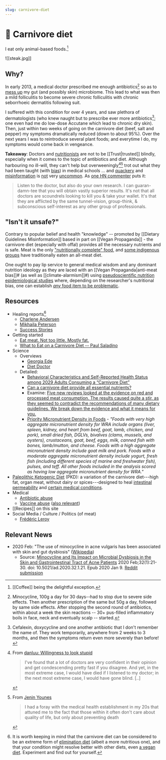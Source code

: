 ```yaml
---
slug: carnivore-diet
---
```


# :cut_of_meat: Carnivore diet

I eat only animal-based foods.[^coffee]

[^coffee]: [[Coffee]] being the delightful exception.

![[steak.jpg]]

## Why?

In early 2013, a medical doctor prescribed me enough antibiotics[^prescription] so as to [mess up](https://en.wikipedia.org/wiki/Dysbiosis) my gut (and possibly skin) microbiome. This lead to what was then a mild folliculitis to become severe chronic folliculitis with chronic seborrhoeic dermatitis following suit.

[^prescription]: Minocycline, 100g a day for 30 days--had to stop due to severe side effects. Then another prescription of the same but 50g a day, followed by same side effects. After stopping the second round of antibiotics, within about a week the skin reactions -- 30+ pus-filled inflammatory boils in face, neck and eventually scalp -- started.

I suffered with this condition for over 4 years, and saw plethora of dermatologists \(who knew naught but to prescribe ever more antibiotics[^moreanti]\; one even had me do low-dose Accutane which lead to chronic dry skin). Then, just within two weeks of going on the carnivore diet \(beef, salt and pepper\) my symptoms dramatically reduced (down to about 95%). Over the next years I was to reintroduce several plant foods; and everytime I do, my symptoms would come back in vengeance.

**Takeaway**: Doctors and [nutritionists](https://twitter.com/ifbacongrewont1/status/1322151733326450689) are not to be [[Trust|trusted]] blindly, especially when it comes to the topic of antibiotics and diet. Although harbouring no ill-will, they can't help but overweeningly[^ow][^bm] trot out what they had been taught (with [bias][pmasondoc]) in medical schools ... and [quackery][q1] and [misinformation][fl] is [not][q3] very [uncommon][q2]. As [one HN commenter](https://news.ycombinator.com/item?id=31711913) puts it:

> Listen to the doctor, but also do your own research. I can guaran-damn-tee that you will obtain vastly superior results. It's not that all doctors are scoundrels looking to kill you & take your wallet. It's that they are afflicted by the same tunnel-vision, group-think, & subconscious self-interest as any other group of professionals.

[q1]: https://theconversation.com/only-one-in-ten-medical-treatments-are-backed-by-high-quality-evidence-145224
[q2]: https://journals.plos.org/plosmedicine/article?id=10.1371/journal.pmed.0020124
[q3]: https://www.bmj.com/content/360/bmj.k822/rr-13
[pmasondoc]: https://www.youtube.com/watch?time_continue=1&v=bRzBGHx93hc&feature=emb_title
[fl]: https://twitter.com/fleroy1974/status/1406667227210862595

[^ow]: From [danluu: Willingness to look stupid](https://danluu.com/look-stupid/)
    > I've found that a lot of doctors are very confident in their opinion and get condescending pretty fast if you disagree.
    > And yet, in the most extreme case, I would have died if I listened to my doctor; in the next most extreme case, I would have gone blind. [..]
	
	[^bm]: From [Jenin Younes](https://twitter.com/Leftylockdowns1/status/1482177697090580481)
	    > I had a foray with the medical health establishment in my 20s that attuned me to the fact that those within it often don't care about quality of life, but only about preventing death

[^moreanti]: Cefalexin, doxycycline and one another antibiotic that I don't remember the name of. They work temporarily, anywhere from 2 weeks to 3 months, and then the symptoms return even more severely than before!

## "Isn't it unsafe?"

Contrary to popular belief and health "knowledge" -- promoted by [[Dietary Guidelines Misinformation]] based in part on [[Vegan Propaganda]] - the carnivore diet (especially with offal) provides all the necessary nutrients and is safe. Meat is the only ["nutritionally complete" food](http://www.diagnosisdiet.com/food/meats/), and [some indigenous groups](https://justmeat.co/peoples/) have traditionally eaten an all-meat diet.

One ought to pay lip service to general medical wisdom and any dominant nutrition ideology as they are laced with an [[Vegan Propaganda|anti-meat bias]]# (as well as [[climate-alarmism]]#) using [pseudoscientific nutrition epidemiological studies](https://www.diagnosisdiet.com/epidemilogical-studies/) where, depending on the researcher's nutritional bias, one can establish [_any_ food item to be problematic](https://academic.oup.com/ajcn/article/97/1/127/4576988).

## Resources

* Healing reports[^elim]
  * [Charlene  Andersen](http://web.archive.org/web/20191101053010/http://meatheals.com/2018/02/04/charlene-andersen/)
  * [Mikhaila Peterson](https://selfhack.com/blog/mikhaila-peterson-why-the-carnivore-diet-helps-autoimmunity/)
  * [Success Stories](https://carnivore.diet/category/success-stories/)
* Getting started
  * [Eat meat. Not too little. Mostly fat.](https://www.mostly-fat.com/eat-meat-not-too-little-mostly-fat/)
  * [What to Eat on a Carnivore Diet -- Paul Saladino](https://carnivoremd.com/what-to-eat-on-a-carnivore-diet-your-carnivore-diet-meal-plan/)
* Science
  * Overviews
    * [Georgia Ede](https://www.diagnosisdiet.com/full-article/meat)
    * [Diet Doctor](https://www.dietdoctor.com/low-carb/carnivore)
  * Detailed:
    * [Behavioral Characteristics and Self-Reported Health Status among 2029 Adults Consuming a “Carnivore Diet”](https://www.sciencedirect.com/science/article/pii/S2475299122106086)
    * [Can a carnivore diet provide all essential nutrients?](https://journals.lww.com/co-endocrinology/Abstract/2020/10000/Can_a_carnivore_diet_provide_all_essential.11.aspx)
    * Examine: [Five new reviews looked at the evidence on red and processed meat consumption. The results caused quite a stir, as they seemed to contradict the recommendations of many dietary guidelines. We break down the evidence and what it means for you.](https://examine.com/nutrition/red-meat-is-good-for-you-now/)
    - [Priority Micronutrient Density in Foods](https://www.frontiersin.org/articles/10.3389/fnut.2022.806566/full) - *"Foods with very high aggregate micronutrient density for WRA include organs (liver, spleen, kidney, and heart from beef, goat, lamb, chicken, and pork), small dried fish, DGLVs, bivalves (clams, mussels, and oysters), crustaceans, goat, beef, eggs, milk, canned fish with bones, lamb/mutton, and cheese. Foods with a high aggregate micronutrient density include goat milk and pork. Foods with a moderate aggregate micronutrient density include yogurt, fresh fish (including different species of marine and freshwater fish), pulses, and teff. All other foods included in the analysis scored as having low aggregate micronutrient density for WRA."*
* [Paleolithic Ketogenic Diet](https://www.researchgate.net/publication/323151200_Therapeutic_protocol_of_Paleomedicina_Hungary) (PKD): a variation of the carnivore diet---high fat, organ meat, without dairy or spices---designed to heal [intestinal permeability](https://www.youtube.com/watch?v=nDPM8o9jcFA) and [certain medical conditions](https://justmeat.co/wiki/pkd/#case-studies).
* Medical
  * [Antibiotic abuse](https://en.wikipedia.org/wiki/Antibiotic_misuse)
  * [Vaccine abuse](https://archive.is/TZrWH) ([also relevant](https://jamanetwork.com/journals/jamadermatology/fullarticle/2782441?widget=personalizedcontent&previousarticle=0))
* [[Recipes]] on this site
* Social Media / Culture / Politics (of meat)
  * [Frédéric Leroy](https://twitter.com/fleroy1974)

[^elim]: It is worth keeping in mind that the carnivore diet can be considered to be an extreme form of [elimination diet](https://en.wikipedia.org/wiki/Elimination_diet) (albeit a more nutritious one), and that your condition might resolve better with other diets, even [a vegan diet](https://www.dailymail.co.uk/femail/article-5646085/Twins-Nina-Randa-Nelson-suffering-severe-acne-reveal-tweaking-diet-cleared-skin.html). Experiment and find out for yourself.

## Relevant News

- 2020 Feb: "The use of minocycline in acne vulgaris has been associated with skin and gut dysbiosis" ([Wikipedia](https://en.wikipedia.org/w/index.php?title=Broad-spectrum_antibiotic&oldid=1037794222#Disruption_of_normal_microbiome)) 
  - Source: [Minocycline and Its Impact on Microbial Dysbiosis in the Skin and Gastrointestinal Tract of Acne Patients](https://pubmed.ncbi.nlm.nih.gov/33911705/) 2020 Feb;32(1):21-30. doi: 10.5021/ad.2020.32.1.21. Epub 2020 Jan 9. [Reddit submission](https://old.reddit.com/r/HumanMicrobiome/comments/p0l6im/minocycline_and_its_impact_on_microbial_dysbiosis/)
